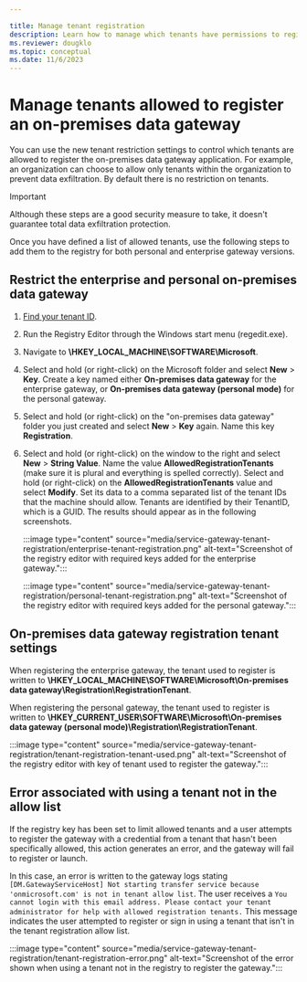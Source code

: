 ```yaml
---

title: Manage tenant registration 
description: Learn how to manage which tenants have permissions to register an on-premises data gateway.
ms.reviewer: dougklo
ms.topic: conceptual
ms.date: 11/6/2023
---
```


# Manage tenants allowed to register an on-premises data gateway

You can use the new tenant restriction settings to control which tenants are allowed to register the on-premises data gateway application. For example, an organization can choose to allow only tenants within the organization to prevent data exfiltration. By default there is no restriction on tenants.

> [!IMPORTANT]
> Although these steps are a good security measure to take, it doesn't guarantee total data exfiltration protection.

Once you have defined a list of allowed tenants, use the following steps to add them to the registry for both personal and enterprise gateway versions.

## Restrict the enterprise and personal on-premises data gateway

1. [Find your tenant ID](/azure/active-directory/fundamentals/how-to-find-tenant).
2. Run the Registry Editor through the Windows start menu (regedit.exe).
3. Navigate to **\\HKEY_LOCAL_MACHINE\SOFTWARE\Microsoft**.
4. Select and hold (or right-click) on the Microsoft folder and select **New** > **Key**. Create a key named either **On-premises data gateway** for the enterprise gateway, or **On-premises data gateway (personal mode)** for the personal gateway.
5. Select and hold (or right-click) on the "on-premises data gateway" folder you just created and select **New** > **Key** again. Name this key **Registration**.
6. Select and hold (or right-click) on the window to the right and select **New** > **String Value**. Name the value **AllowedRegistrationTenants** (make sure it is plural and everything is spelled correctly). Select and hold (or right-click) on the **AllowedRegistrationTenants** value and select **Modify**. Set its data to a comma separated list of the tenant IDs that the machine should allow. Tenants are identified by their TenantID, which is a GUID. The results should appear as in the following screenshots.

   :::image type="content" source="media/service-gateway-tenant-registration/enterprise-tenant-registration.png" alt-text="Screenshot of the registry editor with required keys added for the enterprise gateway.":::

   :::image type="content" source="media/service-gateway-tenant-registration/personal-tenant-registration.png" alt-text="Screenshot of the registry editor with required keys added for the personal gateway.":::

## On-premises data gateway registration tenant settings

When registering the enterprise gateway, the tenant used to register is written to **\\HKEY_LOCAL_MACHINE\SOFTWARE\Microsoft\On-premises data gateway\Registration\RegistrationTenant**.

When registering the personal gateway, the tenant used to register is written to **\\HKEY_CURRENT_USER\SOFTWARE\Microsoft\On-premises data gateway (personal mode)\Registration\RegistrationTenant**.

:::image type="content" source="media/service-gateway-tenant-registration/tenant-registration-tenant-used.png" alt-text="Screenshot of the registry editor with key of tenant used to register the gateway.":::

## Error associated with using a tenant not in the allow list

If the registry key has been set to limit allowed tenants and a user attempts to register the gateway with a credential from a tenant that hasn't been specifically allowed, this action generates an error, and the gateway will fail to register or launch.

In this case, an error is written to the gateway logs stating `[DM.GatewayServiceHost] Not starting transfer service because 'onmicrosoft.com' is not in tenant allow list`. The user receives a `You cannot login with this email address. Please contact your tenant administrator for help with allowed registration tenants.` This message indicates the user attempted to register or sign in using a tenant that isn't in the tenant registration allow list.

:::image type="content" source="media/service-gateway-tenant-registration/tenant-registration-error.png" alt-text="Screenshot of the error shown when using a tenant not in the registry to register the gateway.":::
